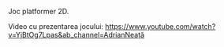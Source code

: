 Joc platformer 2D.

Video cu prezentarea jocului:
	https://www.youtube.com/watch?v=YjBtOg7Lpas&ab_channel=AdrianNeață
